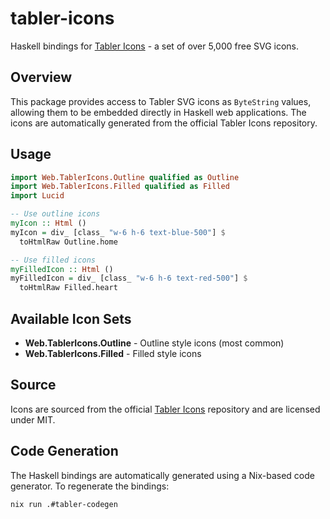# tabler-icons

Haskell bindings for [Tabler Icons](https://tabler.io/icons) - a set of over 5,000 free SVG icons.

## Overview

This package provides access to Tabler SVG icons as `ByteString` values, allowing them to be embedded directly in Haskell web applications. The icons are automatically generated from the official Tabler Icons repository.

## Usage

```haskell
import Web.TablerIcons.Outline qualified as Outline
import Web.TablerIcons.Filled qualified as Filled
import Lucid

-- Use outline icons
myIcon :: Html ()
myIcon = div_ [class_ "w-6 h-6 text-blue-500"] $ 
  toHtmlRaw Outline.home

-- Use filled icons  
myFilledIcon :: Html ()
myFilledIcon = div_ [class_ "w-6 h-6 text-red-500"] $ 
  toHtmlRaw Filled.heart
```

## Available Icon Sets

- **Web.TablerIcons.Outline** - Outline style icons (most common)
- **Web.TablerIcons.Filled** - Filled style icons

## Source

Icons are sourced from the official [Tabler Icons](https://github.com/tabler/tabler-icons) repository and are licensed under MIT.

## Code Generation

The Haskell bindings are automatically generated using a Nix-based code generator. To regenerate the bindings:

```bash
nix run .#tabler-codegen
```